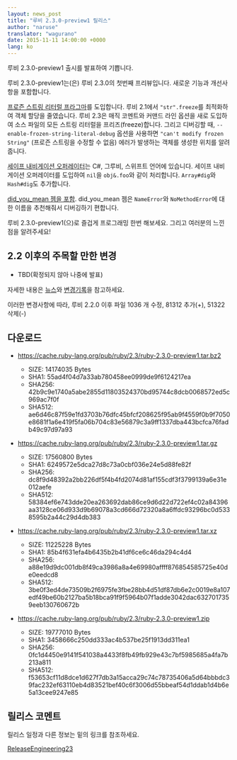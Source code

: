 ```yaml
---
layout: news_post
title: "루비 2.3.0-preview1 릴리스"
author: "naruse"
translator: "wagurano"
date: 2015-11-11 14:00:00 +0000
lang: ko
---
```


루비 2.3.0-preview1 출시를 발표하여 기쁩니다.

루비 2.3.0-preview1는(은) 루비 2.3.0의 첫번째 프리뷰입니다.
새로운 기능과 개선사항을 포함합니다.

[프로즌 스트링 리터럴
프라그마](https://bugs.ruby-lang.org/issues/11473)를 도입합니다.
루비 2.1에서 `"str".freeze`를 최적화하여 객체 할당을 줄였습니다.
루비 2.3은 매직 코멘트와 커맨드 라인 옵션을 새로 도입하여
소스 파일의 모든 스트링 리터럴을 프리즈(freeze)합니다.
그리고 디버깅할 때, `--enable-frozen-string-literal-debug` 옵션을 사용하면
`"can't modify frozen String"` (프로즌 스트링을 수정할 수 없음) 에러가 발생하는
객체를 생성한 위치를 알려줍니다.

[세이프 내비게이션 오퍼레이터](https://bugs.ruby-lang.org/issues/11537)는
C#, 그루비, 스위프트 언어에 있습니다.
세이프 내비게이션 오퍼레이터를 도입하여 `nil`을 `obj&.foo`와 같이 처리합니다. `Array#dig`와 `Hash#dig`도 추가합니다.

[did_you_mean 젬을
포함](https://bugs.ruby-lang.org/issues/11252). did_you_mean 젬은
`NameError`와 `NoMethodError`에 대한 이름을 추천해줘서
디버깅하기 편합니다.

루비 2.3.0-preview1(으)로 즐겁게 프로그래밍 한번 해보세요. 그리고 여러분의 느낀 점을 알려주세요!

## 2.2 이후의 주목할 만한 변경

* TBD(확정되지 않아 나중에 발표)

자세한 내용은 [뉴스](https://github.com/ruby/ruby/blob/v2_3_0_preview1/NEWS)와
[변경기록](https://github.com/ruby/ruby/blob/v2_3_0_preview1/ChangeLog)을
참고하세요.

이러한 변경사항에 따라, 루비 2.2.0 이후 파일 1036 개 수정, 81312 추가(+), 51322
삭제(-)

## 다운로드

* <https://cache.ruby-lang.org/pub/ruby/2.3/ruby-2.3.0-preview1.tar.bz2>

  * SIZE:   14174035 Bytes
  * SHA1:   55ad4f04d7a33ab780458ee0999de9f6124217ea
  * SHA256: 42b9c9e1740a5abe2855d11803524370bd95744c8dcb0068572ed5c969ac7f0f
  * SHA512: ae6d46c87f59e1fd3703b76dfc45bfcf208625f95ab9f4559f0b9f7050e8681f1a6e419f5fa06b704c83e56879c3a9ff1337dba443bcfca76fadb49c97d97a93

* <https://cache.ruby-lang.org/pub/ruby/2.3/ruby-2.3.0-preview1.tar.gz>

  * SIZE:   17560800 Bytes
  * SHA1:   6249572e5dca27d8c73a0cbf036e24e5d88fe82f
  * SHA256: dc8f9d48392a2bb226df5f4b4fd2074d81af155cdf3f3799139a6e31e012aefe
  * SHA512: 58384ef6e743dde20ea263692dab86ce9d6d22d722ef4c02a84396aa3128ce06d933d9b69078a3cd666d72320a8a6ffdc93296bc0d5338595b2a44c29d4db383

* <https://cache.ruby-lang.org/pub/ruby/2.3/ruby-2.3.0-preview1.tar.xz>

  * SIZE:   11225228 Bytes
  * SHA1:   85b4f631efa4b6435b2b41df6ce6c46da294c4d4
  * SHA256: a88e19d9dc001db8f49ca3986a8a4e69980affff876854585725e40de0eedcd8
  * SHA512: 3be0f3ed4de73509b2f6975fe3fbe28bb4d51df87db6e2c0019e8a107edf49be60b2127ba5b18bca91f9f5964b07f1adde3042dac6327017359eeb130760672b

* <https://cache.ruby-lang.org/pub/ruby/2.3/ruby-2.3.0-preview1.zip>

  * SIZE:   19777010 Bytes
  * SHA1:   3458666c250dd333ac4b537be25f1913dd311ea1
  * SHA256: 0fc1d4450e9141f541038a4433f8fb49fb929e43c7bf5985685a4fa7b213a811
  * SHA512: f53653cf11d8dce1d627f7db3a15acca29c74c78735406a5d64bbbdc39fac232ef63110eb4d83521bef40c6f3006d55bbeaf54d1ddab1d4b6e5a13cee9247e85

## 릴리스 코멘트

릴리스 일정과 다른 정보는 밑의 링크를 참조하세요.

[ReleaseEngineering23](https://bugs.ruby-lang.org/projects/ruby-trunk/wiki/ReleaseEngineering23)
